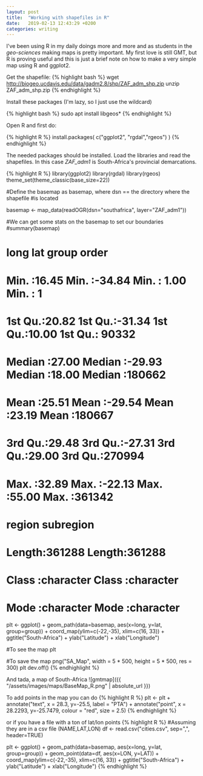 ```yaml
---
layout: post
title:  "Working with shapefiles in R"
date:   2019-02-13 12:43:29 +0200
categories: writing  
---
```


I've been using R in my daily doings more and more and as students in the
*geo-sciences* making maps is pretty important. My first love is still GMT, but
R is proving useful and this is just a brief note on how to make a very simple
map using R and ggplot2.

Get the shapefile:
{% highlight bash %}
wget http://biogeo.ucdavis.edu/data/gadm2.8/shp/ZAF_adm_shp.zip
unzip ZAF_adm_shp.zip
{% endhighlight %}

Install these packages (I'm lazy, so I just use the wildcard)

{% highlight bash %}
sudo apt install libgeos\* 
{% endhighlight %}

Open R and first do:

{% highlight R %}
install.packages(
c("ggplot2", "rgdal","rgeos")
)
{% endhighlight %}

The needed packages should be installed. Load the libraries and read the
shapefiles. In this case *ZAF_adm1* is South-Africa's provincial demarcations.

{% highlight R %}
library(ggplot2)
library(rgdal)
library(rgeos)
theme_set(theme_classic(base_size=22))

#Define the basemap as basemap, where dsn == the directory where the shapefile
#is located

basemap <- map_data(readOGR(dsn="southafrica", layer="ZAF_adm1"))

#We can get some stats on the basemap to set our boundaries
#summary(basemap)
#      long            lat             group           order       
# Min.   :16.45   Min.   :-34.84   Min.   : 1.00   Min.   :     1  
# 1st Qu.:20.82   1st Qu.:-31.34   1st Qu.:10.00   1st Qu.: 90332  
# Median :27.00   Median :-29.93   Median :18.00   Median :180662  
# Mean   :25.51   Mean   :-29.54   Mean   :23.19   Mean   :180667  
# 3rd Qu.:29.48   3rd Qu.:-27.31   3rd Qu.:29.00   3rd Qu.:270994  
# Max.   :32.89   Max.   :-22.13   Max.   :55.00   Max.   :361342  
#    region           subregion        
# Length:361288      Length:361288     
# Class :character   Class :character  
# Mode  :character   Mode  :character  

plt <- ggplot() +
geom_path(data=basemap, aes(x=long, y=lat, group=group)) +
coord_map(ylim=c(-22,-35), xlim=c(16, 33)) +
ggtitle("South-Africa") +
ylab("Latitude") + xlab("Longitude")

#To see the map
plt

#To save the map
png("SA_Map", width = 5 * 500, height = 5 * 500, res = 300)
plt
dev.off()
{% endhighlight %}

And tada, a map of South-Africa
![gmtmap]({{ "/assets/images/maps/BaseMap_R.png" | absolute_url }})

To add points in the map you can do
{% highlight R %}
plt <- plt +
annotate("text", x = 28.3, y=-25.5, label = "PTA") +
annotate("point", x = 28.2293, y=-25.7479, colour = "red", size = 2.5)
{% endhighlight %}

or if you have a file with a ton of lat/lon points
{% highlight R %}
#Assuming they are in a csv file (NAME,LAT,LON)
df <- read.csv("cities.csv", sep=",", header=TRUE)

plt <- ggplot() +
geom_path(data=basemap, aes(x=long, y=lat, group=group)) +
geom_point(data=df, aes(x=LON, y=LAT)) +
coord_map(ylim=c(-22,-35), xlim=c(16, 33)) +
ggtitle("South-Africa") +
ylab("Latitude") + xlab("Longitude")
{% endhighlight %}
